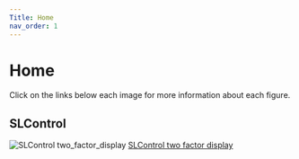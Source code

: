 ```yaml
---
Title: Home
nav_order: 1
---
```


# Home

Click on the links below each image for more information about each figure.


## SLControl

![SLControl two_factor_display](/pages/SLControl/two_factor_display/two_factor_display.png)
[SLControl two factor display](/pages/SLControl/two_factor_display/two_factor_display.html)


